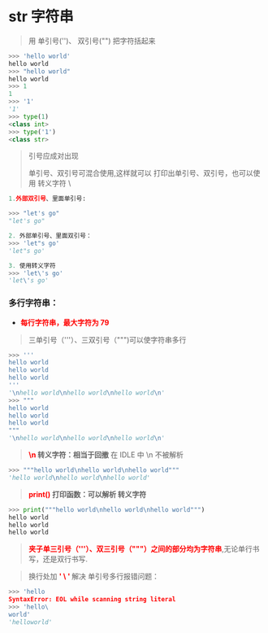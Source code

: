 # **str 字符串**

> 用 单引号('')、 双引号("") 把字符括起来

```python
>>> 'hello world'
hello world
>>> "hello world"
hello world
>>> 1
1
>>> '1'
'1'
>>> type(1)
<class int>
>>> type('1')
<class str>
```

> 引号应成对出现
> 
> 单引号、双引号可混合使用,这样就可以 打印出单引号、双引号，也可以使用 转义字符 \

```python
1.外部双引号、里面单引号:

>>> "let's go"
"let's go"

2. 外部单引号、里面双引号：
>>> 'let"s go'
'let"s go'

3. 使用转义字符
>>> 'let\'s go'
'let\'s go'
```

### **多行字符串：**
- **<font color="red"> 每行字符串，最大字符为 79</font>**
  
> 三单引号（'''）、三双引号（""")可以使字符串多行

```python
>>> '''
hello world
hello world
hello world
'''
'\nhello world\nhello world\nhello world\n'
>>> """
hello world
hello world
hello world
"""
'\nhello world\nhello world\nhello world\n'
```

> **<font color="red"> \n </font> 转义字符：相当于回撤**
> 在 IDLE 中 \n 不被解析

```python
>>> """hello world\nhello world\nhello world"""
'hello world\nhello world\nhello world'
```


> **<font color="red"> print() </font> 打印函数：可以解析 转义字符**

```python
>>> print("""hello world\nhello world\nhello world""")
hello world
hello world
hello world
```

> **<font color="red"> 夹子单三引号（'''）、双三引号（"""）之间的部分均为字符串</font>**,无论单行书写，还是双行书写.

> 换行处加 **<font color="red"> ' \ ' </font>** 解决 单引号多行报错问题：

```python
>>> 'hello
SyntaxError: EOL while scanning string literal
>>> 'hello\
world'
'helloworld'
```
